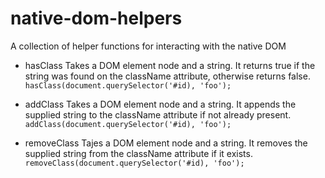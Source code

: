# native-dom-helpers
A collection of helper functions for interacting with the native DOM

* hasClass
 Takes a DOM element node and a string.  It returns true if the string was found on the className attribute, otherwise returns false. 
`hasClass(document.querySelector('#id), 'foo');`
 
* addClass
 Takes a DOM element node and a string.  It appends the supplied string to the className attribute if not already present. 
`addClass(document.querySelector('#id), 'foo');`
 
* removeClass
Tajes a DOM element node and a string.  It removes the supplied string from the className attribute if it exists. 
`removeClass(document.querySelector('#id), 'foo');`
